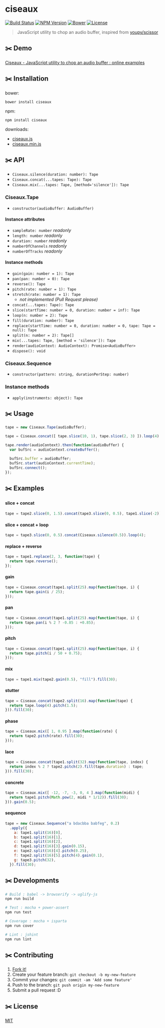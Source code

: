 # ciseaux
[![Build Status](http://img.shields.io/travis/mohayonao/ciseaux.svg?style=flat-square)](https://travis-ci.org/mohayonao/ciseaux)
[![NPM Version](http://img.shields.io/npm/v/ciseaux.svg?style=flat-square)](https://www.npmjs.org/package/ciseaux)
[![Bower](http://img.shields.io/bower/v/ciseaux.svg?style=flat-square)](http://bower.io/search/?q=ciseaux)
[![License](http://img.shields.io/badge/license-MIT-brightgreen.svg?style=flat-square)](http://mohayonao.mit-license.org/)

> JavaScript utility to chop an audio buffer, inspired from [youpy/scissor](https://github.com/youpy/scissor)

## :scissors: Demo

[Ciseaux - JavaScript utility to chop an audio buffer : online examples](http://mohayonao.github.io/ciseaux/)

## :scissors: Installation

bower:

```
bower install ciseaux
```

npm:

```
npm install ciseaux
```

downloads:

- [ciseaux.js](https://raw.githubusercontent.com/mohayonao/ciseaux/master/build/ciseaux.js)
- [ciseaux.min.js](https://raw.githubusercontent.com/mohayonao/ciseaux/master/build/ciseaux.min.js)

## :scissors: API
- `Ciseaux.silence(duration: number): Tape`
- `Ciseaux.concat(...tapes: Tape): Tape`
- `Ciseaux.mix(...tapes: Tape, [method='silence']): Tape`

### Ciseaux.Tape
- `constructor(audioBuffer: AudioBuffer)`

#### Instance attributes
- `sampleRate: number` _readonly_
- `length: number` _readonly_
- `duration: number` _readonly_
- `numberOfChannels` _readonly_
- `numberOfTracks` _readonly_

#### Instance methods
- `gain(gain: number = 1): Tape`
- `pan(pan: number = 0): Tape`
- `reverse(): Tape`
- `pitch(rate: number = 1): Tape`
- `stretch(rate: number = 1): Tape`
  - _not implemented (Pull Request please)_
- `concat(...tapes: Tape): Tape`
- `slice(startTime: number = 0, duration: number = inf): Tape`
- `loop(n: number = 2): Tape`
- `fill(duration: number): Tape`
- `replace(startTime: number = 0, duration: number = 0, tape: Tape = null): Tape`
- `split(n: number = 2): Tape[]`
- `mix(...tapes: Tape, [method = 'silence']): Tape`
- `render(audioContext: AudioContext): Promise<AudioBuffer>`
- `dispose(): void`

### Ciseaux.Sequence
- `constructor(pattern: string, durationPerStep: number)`

### Instance methods
- `apply(instruments: object): Tape`

## :scissors: Usage
```js
tape = new Ciseaux.Tape(audioBuffer);

tape = Ciseaux.concat([ tape.slice(10, 1), tape.slice(2, 3) ]).loop(4);

tape.render(audioContext).then(function(audioBuffer) {
  var bufSrc = audioContext.createBuffer();

  bufSrc.buffer = audioBuffer;
  bufSrc.start(audioContext.currentTime);
  bufSrc.connect();
});
```

## :scissors: Examples

#### slice + concat
```js
tape = tape2.slice(0, 1.5).concat(tape3.slice(0, 0.5), tape1.slice(-2));
```

#### slice + concat + loop
```js
tape = tape3.slice(0, 0.5).concat(Ciseaux.silence(0.5)).loop(4);
```

#### replace + reverse
```js
tape = tape1.replace(2, 3, function(tape) {
  return tape.reverse();
});
```

#### gain
```js
tape = Ciseaux.concat(tape1.split(25).map(function(tape, i) {
  return tape.gain(i / 25);
}));
```

#### pan
```js
tape = Ciseaux.concat(tape1.split(25).map(function(tape, i) {
  return tape.pan(i % 2 ? -0.85 : +0.85);
}));
```

#### pitch
```js
tape = Ciseaux.concat(tape1.split(25).map(function(tape, i) {
  return tape.pitch(i / 50 + 0.75);
}));
```

#### mix
```js
tape = tape1.mix(tape2.gain(0.5), "fill").fill(30);
```

#### stutter
```js
tape = Ciseaux.concat(tape2.split(16).map(function(tape) {
  return tape.loop(4).pitch(1.5);
})).fill(30);
```

#### phase
```js
tape = Ciseaux.mix([ 1, 0.95 ].map(function(rate) {
  return tape2.pitch(rate).fill(30);
}));
```

#### lace
```js
tape = Ciseaux.concat(tape1.split(32).map(function(tape, index) {
  return index % 2 ? tape2.pitch(2).fill(tape.duration) : tape;
})).fill(30);
```

#### concrete
```js
tape = Ciseaux.mix([ -12, -7, -3, 0, 4 ].map(function(midi) {
  return tape1.pitch(Math.pow(2, midi * 1/12)).fill(30);
})).gain(0.5);
```

#### sequence

```js
tape = new Ciseaux.Sequence("a bdacbba babfeg", 0.2)
  .apply({
    a: tape1.split(16)[0],
    b: tape1.split(16)[1],
    c: tape1.split(16)[2],
    d: tape1.split(16)[3].gain(0.15),
    e: tape2.split(16)[4].pitch(0.25),
    f: tape2.split(16)[5].pitch(4).gain(0.1),
    g: tape3.pitch(32),
  }).fill(30);
```

## :scissors: Developments

```sh
# Build : babel -> browserify -> uglify-js
npm run build

# Test : mocha + power-assert
npm run test

# Coverage : mocha + isparta
npm run cover

# Lint : jshint
npm run lint
```

## :scissors: Contributing

1. [Fork it!](https://github.com/mohayonao/ciseaux/fork)
2. Create your feature branch: `git checkout -b my-new-feature`
3. Commit your changes: `git commit -am 'Add some feature'`
4. Push to the branch: `git push origin my-new-feature`
5. Submit a pull request :D

## :scissors: License

[MIT](http://mohayonao.mit-license.org/)
